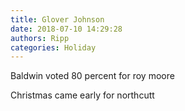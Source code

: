 ```yaml
---
title: Glover Johnson
date: 2018-07-10 14:29:28
authors: Ripp
categories: Holiday
---
```


 Baldwin voted 80 percent for roy moore

Christmas came early for northcutt